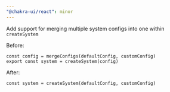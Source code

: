 ```yaml
---
"@chakra-ui/react": minor
---
```


Add support for merging multiple system configs into one within `createSystem`

Before:

```tsx
const config = mergeConfigs(defaultConfig, customConfig)
export const system = createSystem(config)
```

After:

```tsx
const system = createSystem(defaultConfig, customConfig)
```
